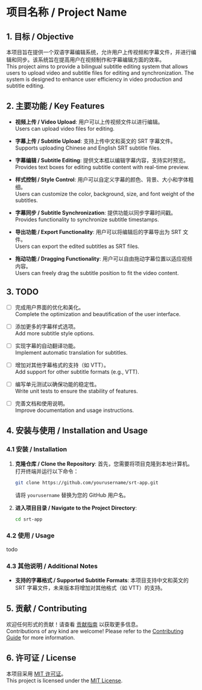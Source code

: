 # 项目名称 / Project Name

## 1. 目标 / Objective
本项目旨在提供一个双语字幕编辑系统，允许用户上传视频和字幕文件，并进行编辑和同步。该系统旨在提高用户在视频制作和字幕编辑方面的效率。  
This project aims to provide a bilingual subtitle editing system that allows users to upload video and subtitle files for editing and synchronization. The system is designed to enhance user efficiency in video production and subtitle editing.

## 2. 主要功能 / Key Features
- **视频上传 / Video Upload**: 用户可以上传视频文件以进行编辑。  
  Users can upload video files for editing.
  
- **字幕上传 / Subtitle Upload**: 支持上传中文和英文的 SRT 字幕文件。  
  Supports uploading Chinese and English SRT subtitle files.
  
- **字幕编辑 / Subtitle Editing**: 提供文本框以编辑字幕内容，支持实时预览。  
  Provides text boxes for editing subtitle content with real-time preview.
  
- **样式控制 / Style Control**: 用户可以自定义字幕的颜色、背景、大小和字体粗细。  
  Users can customize the color, background, size, and font weight of the subtitles.
  
- **字幕同步 / Subtitle Synchronization**: 提供功能以同步字幕时间戳。  
  Provides functionality to synchronize subtitle timestamps.
  
- **导出功能 / Export Functionality**: 用户可以将编辑后的字幕导出为 SRT 文件。  
  Users can export the edited subtitles as SRT files.
  
- **拖动功能 / Dragging Functionality**: 用户可以自由拖动字幕位置以适应视频内容。  
  Users can freely drag the subtitle position to fit the video content.

## 3. TODO
- [ ] 完成用户界面的优化和美化。  
  Complete the optimization and beautification of the user interface.
  
- [ ] 添加更多的字幕样式选项。  
  Add more subtitle style options.
  
- [ ] 实现字幕的自动翻译功能。  
  Implement automatic translation for subtitles.
  
- [ ] 增加对其他字幕格式的支持（如 VTT）。  
  Add support for other subtitle formats (e.g., VTT).
  
- [ ] 编写单元测试以确保功能的稳定性。  
  Write unit tests to ensure the stability of features.
  
- [ ] 完善文档和使用说明。  
  Improve documentation and usage instructions.

## 4. 安装与使用 / Installation and Usage

### 4.1 安装 / Installation

1. **克隆仓库 / Clone the Repository**:
   首先，您需要将项目克隆到本地计算机。打开终端并运行以下命令：
   ```bash
   git clone https://github.com/yourusername/srt-app.git
   ```
   请将 `yourusername` 替换为您的 GitHub 用户名。

2. **进入项目目录 / Navigate to the Project Directory**:
   ```bash
   cd srt-app
   ```

### 4.2 使用 / Usage

todo

### 4.3 其他说明 / Additional Notes

- **支持的字幕格式 / Supported Subtitle Formats**:
  本项目支持中文和英文的 SRT 字幕文件，未来版本将增加对其他格式（如 VTT）的支持。

## 5. 贡献 / Contributing
欢迎任何形式的贡献！请查看 [贡献指南](CONTRIBUTING.md) 以获取更多信息。  
Contributions of any kind are welcome! Please refer to the [Contributing Guide](CONTRIBUTING.md) for more information.

## 6. 许可证 / License
本项目采用 [MIT 许可证](LICENSE)。  
This project is licensed under the [MIT License](LICENSE).
